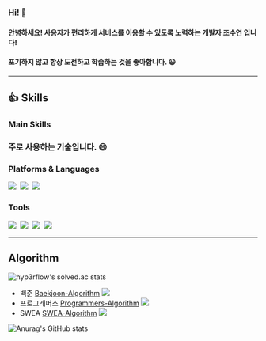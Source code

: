 ### Hi! 👋

#### 안녕하세요! 사용자가 편리하게 서비스를 이용할 수 있도록 노력하는 개발자 조수연 입니다!
#### 포기하지 않고 항상 도전하고 학습하는 것을 좋아합니다. 😃
<hr/>

## 👍 Skills

### Main Skills
### 주로 사용하는 기술입니다. 😄

### Platforms & Languages
<div>
  <img src="https://img.shields.io/badge/android-3DDC84?style=for-the-badge&logo=android&logoColor=white">&nbsp
   <img src="https://img.shields.io/badge/kotlin-7F52FF?style=for-the-badge&logo=kotlin&logoColor=white">&nbsp
   <img src="https://img.shields.io/badge/java-007396?style=for-the-badge&logo=java&logoColor=white">&nbsp</div>
   
### Tools
 <div>
   <img src="https://img.shields.io/badge/android studio-3DDC84?style=for-the-badge&logo=androidstudio&logoColor=white">&nbsp
   <img src="https://img.shields.io/badge/eclipse-2C2255?style=for-the-badge&logo=eclipse&logoColor=white">&nbsp
   <img src="https://img.shields.io/badge/firebase-FFCA28?style=for-the-badge&logo=firebase&logoColor=white">&nbsp
   <img src="https://img.shields.io/badge/sourcetree-0052CC?style=for-the-badge&logo=sourcetree&logoColor=white"></div>
   
<hr/>
  
  

## Algorithm
![hyp3rflow's solved.ac stats](https://github-readme-solvedac.hyp3rflow.vercel.app/api/?handle=su6378)
<!-- ![Solved.ac Profile](http://mazassumnida.wtf/api/v2/generate_badge?boj=su6378)(https://solved.ac/su6378/) -->

+ 백준 [Baekjoon-Algorithm](https://github.com/su6378/Baekjoon-Algorithm) <img src="https://img.shields.io/badge/kotlin-7F52FF?style=flat&logoColor=white">
+ 프로그래머스 [Programmers-Algorithm](https://github.com/su6378/Programmers-Algorithm) <img src="https://img.shields.io/badge/kotlin-7F52FF?style=flat&logoColor=white">
+ SWEA [SWEA-Algorithm](https://github.com/su6378/SWEA-Algorithm) <img src="https://img.shields.io/badge/java-007396?style=flat&logoColor=white">


<!--


**su6378/su6378** is a ✨ _special_ ✨ repository because its `README.md` (this file) appears on your GitHub profile.

Here are some ideas to get you started:

- 🔭 I’m currently working on ...
- 🌱 I’m currently learning ...
- 👯 I’m looking to collaborate on ...
- 🤔 I’m looking for help with ...
- 💬 Ask me about ...
- 📫 How to reach me: ...
- 😄 Pronouns: ...
- ⚡ Fun fact: ...
-->



![Anurag's GitHub stats](https://github-readme-stats.vercel.app/api?username=su6378&show_icons=true&theme=radical)



